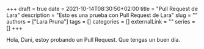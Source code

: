 +++
draft = true
date = 2021-10-14T08:30:50+02:00
title = "Pull Request de Lara"
description = "Esto es una prueba con Pull Request de Lara"
slug = ""
authors = ["Lara Pruna"]
tags = []
categories = []
externalLink = ""
series = []
+++

Hola, Dani, estoy probando un Pull Request. Que tengas un buen día.
